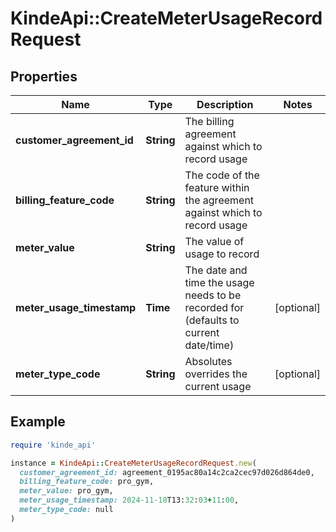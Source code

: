 # KindeApi::CreateMeterUsageRecordRequest

## Properties

| Name | Type | Description | Notes |
| ---- | ---- | ----------- | ----- |
| **customer_agreement_id** | **String** | The billing agreement against which to record usage |  |
| **billing_feature_code** | **String** | The code of the feature within the agreement against which to record usage |  |
| **meter_value** | **String** | The value of usage to record |  |
| **meter_usage_timestamp** | **Time** | The date and time the usage needs to be recorded for (defaults to current date/time) | [optional] |
| **meter_type_code** | **String** | Absolutes overrides the current usage | [optional] |

## Example

```ruby
require 'kinde_api'

instance = KindeApi::CreateMeterUsageRecordRequest.new(
  customer_agreement_id: agreement_0195ac80a14c2ca2cec97d026d864de0,
  billing_feature_code: pro_gym,
  meter_value: pro_gym,
  meter_usage_timestamp: 2024-11-18T13:32:03+11:00,
  meter_type_code: null
)
```

